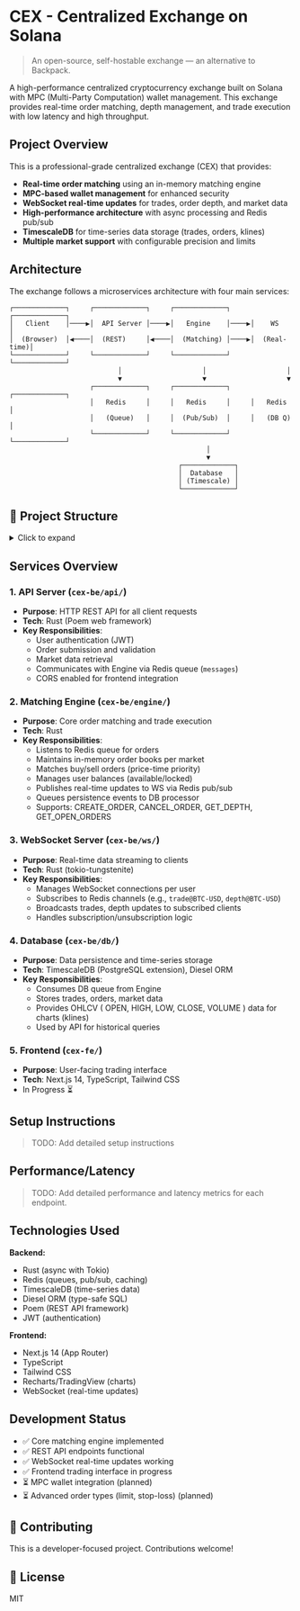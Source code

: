 # CEX - Centralized Exchange on Solana
> An open-source, self-hostable exchange — an alternative to Backpack.

A high-performance centralized cryptocurrency exchange built on Solana with MPC (Multi-Party Computation) wallet management. This exchange provides real-time order matching, depth management, and trade execution with low latency and high throughput.

## Project Overview

This is a professional-grade centralized exchange (CEX) that provides:
- **Real-time order matching** using an in-memory matching engine
- **MPC-based wallet management** for enhanced security
- **WebSocket real-time updates** for trades, order depth, and market data
- **High-performance architecture** with async processing and Redis pub/sub
- **TimescaleDB** for time-series data storage (trades, orders, klines)
- **Multiple market support** with configurable precision and limits

## Architecture

The exchange follows a microservices architecture with four main services:

```
┌─────────────┐     ┌─────────────┐     ┌─────────────┐     ┌─────────────┐
│   Client    │────▶│  API Server │────▶│   Engine    │────▶│    WS       │
│  (Browser)  │◀────│  (REST)     │◀────│  (Matching) │────▶│  (Real-time)│
└─────────────┘     └─────────────┘     └─────────────┘     └─────────────┘
                           │                    │                    │
                           ▼                    ▼                    ▼
                    ┌─────────────┐     ┌─────────────┐     ┌─────────────┐
                    │   Redis     │     │   Redis     │     │   Redis     │
                    │   (Queue)   │     │  (Pub/Sub)  │     │   (DB Q)    │
                    └─────────────┘     └─────────────┘     └─────────────┘
                                                 │
                                                 ▼
                                          ┌─────────────┐
                                          │  Database   │
                                          │ (Timescale) │
                                          └─────────────┘
```

## 📁 Project Structure

<details>
<summary> Click to expand </summary>

```
CEX/
├── cex-be/                          # Backend services (Rust)
│   ├── api/                         # REST API Server
│   │   └── src/
│   │       ├── main.rs             # Server entry point (port 3010)
│   │       ├── redismanager.rs     # Redis client for API-Engine communication
│   │       ├── auth_service.rs     # JWT authentication logic
│   │       ├── middleware.rs       # Auth middleware, request validation
│   │       ├── validation.rs       # Order validation, market checks
│   │       ├── types.rs            # Request/response types
│   │       └── routes/             # API endpoints
│   │           ├── auth.rs         # /api/v1/auth - login, register
│   │           ├── order.rs        # /api/v1/order - create, cancel, get open orders
│   │           ├── markets.rs      # /api/v1/markets - list markets
│   │           ├── depth.rs        # /api/v1/depth - order book snapshot
│   │           ├── trades.rs       # /api/v1/trades - trade history
│   │           ├── ticker.rs       # /api/v1/tickers - 24h stats
│   │           └── klines.rs       # /api/v1/klines - OHLCV candles
│   │
│   ├── engine/                      # Matching Engine
│   │   └── src/
│   │       ├── main.rs             # Engine entry point - listens to Redis queue
│   │       ├── engine.rs           # Core matching logic (705 lines)
│   │       ├── orderbook.rs        # Order book data structure (bids/asks)
│   │       ├── redis_manager.rs    # Redis clients (3 instances: queue, pubsub, db)
│   │       └── types.rs            # Internal message types
│   │
│   ├── ws/                          # WebSocket Server
│   │   └── src/
│   │       ├── main.rs             # WS server entry point (port 8000)
│   │       ├── subscription_manager.rs  # Manages user subscriptions to channels
│   │       ├── user_manager.rs     # Maps user IDs to WebSocket connections
│   │       ├── user.rs             # User connection state
│   │       └── types.rs            # WS message types
│   │
│   ├── db/                          # Database Layer
│   │   └── src/
│   │       ├── lib.rs              # DB pool, message processing
│   │       ├── schema.rs           # Diesel ORM schema definitions
│   │       ├── model.rs            # Database models (User, Trade, Order, Market, UserAsset)
│   │       └── start/
│   │           └── db.rs           # DB processor main - consumes db_processor queue
│   │
│   ├── docker/                      # Docker configuration
│   │   ├── docker-compose.yml      # TimescaleDB + Redis containers
│   │   └── clear_data.sh           # Script to truncate tables and flush Redis
│   │
│   ├── env.example                  # Environment variables template
│   └── Cargo.toml                  # Workspace configuration
│
├── cex-fe/                          # Frontend (Next.js + TypeScript)
│   ├── app/
│   │   ├── page.tsx                # Landing page
│   │   ├── login/                  # Authentication pages
│   │   ├── trade/[market]/         # Dynamic trading page for each market
│   │   ├── components/
│   │   │   ├── TradeView.tsx       # Main trading interface
│   │   │   ├── SwapUI.tsx          # Swap interface
│   │   │   ├── MarketBar.tsx       # Market selector
│   │   │   ├── depth/              # Order book depth components
│   │   │   └── home/Trades.tsx     # Recent trades display
│   │   ├── context/
│   │   │   ├── MarketContext.tsx   # Global market state
│   │   │   └── UserContext.tsx     # User authentication state
│   │   └── utils/
│   │       ├── httpClient.ts       # Axios wrapper for API calls
│   │       ├── wsClient.ts         # WebSocket client wrapper
│   │       ├── ChartManager.ts     # Trading chart integration
│   │       └── types.ts            # TypeScript type definitions
│   └── components/ui/               # Reusable UI components (shadcn)
│
└── README.md                        # This file
```
</details>

## Services Overview

### 1. **API Server** (`cex-be/api/`)
- **Purpose**: HTTP REST API for all client requests
- **Tech**: Rust (Poem web framework)
- **Key Responsibilities**:
  - User authentication (JWT)
  - Order submission and validation
  - Market data retrieval
  - Communicates with Engine via Redis queue (`messages`)
  - CORS enabled for frontend integration

### 2. **Matching Engine** (`cex-be/engine/`)
- **Purpose**: Core order matching and trade execution
- **Tech**: Rust
- **Key Responsibilities**:
  - Listens to Redis queue for orders
  - Maintains in-memory order books per market
  - Matches buy/sell orders (price-time priority)
  - Manages user balances (available/locked)
  - Publishes real-time updates to WS via Redis pub/sub
  - Queues persistence events to DB processor
  - Supports: CREATE_ORDER, CANCEL_ORDER, GET_DEPTH, GET_OPEN_ORDERS

### 3. **WebSocket Server** (`cex-be/ws/`)
- **Purpose**: Real-time data streaming to clients
- **Tech**: Rust (tokio-tungstenite)
- **Key Responsibilities**:
  - Manages WebSocket connections per user
  - Subscribes to Redis channels (e.g., `trade@BTC-USD`, `depth@BTC-USD`)
  - Broadcasts trades, depth updates to subscribed clients
  - Handles subscription/unsubscription logic

### 4. **Database** (`cex-be/db/`)
- **Purpose**: Data persistence and time-series storage
- **Tech**: TimescaleDB (PostgreSQL extension), Diesel ORM
- **Key Responsibilities**:
  - Consumes DB queue from Engine
  - Stores trades, orders, market data
  - Provides OHLCV ( OPEN, HIGH, LOW, CLOSE, VOLUME ) data for charts (klines)
  - Used by API for historical queries

### 5. **Frontend** (`cex-fe/`)
- **Purpose**: User-facing trading interface
- **Tech**: Next.js 14, TypeScript, Tailwind CSS
- In Progress ⏳

##  Setup Instructions
> TODO: Add detailed setup instructions

## Performance/Latency
> TODO: Add detailed performance and latency metrics for each endpoint.

## Technologies Used

**Backend:**
- Rust (async with Tokio)
- Redis (queues, pub/sub, caching)
- TimescaleDB (time-series data)
- Diesel ORM (type-safe SQL)
- Poem (REST API framework)
- JWT (authentication)

**Frontend:**
- Next.js 14 (App Router)
- TypeScript
- Tailwind CSS
- Recharts/TradingView (charts)
- WebSocket (real-time updates)

## Development Status

- ✅ Core matching engine implemented
- ✅ REST API endpoints functional
- ✅ WebSocket real-time updates working
- ✅ Frontend trading interface in progress
- ⏳ MPC wallet integration (planned)
- ⏳ Advanced order types (limit, stop-loss) (planned)

## 🤝 Contributing

This is a developer-focused project. Contributions welcome!

## 📄 License

MIT
